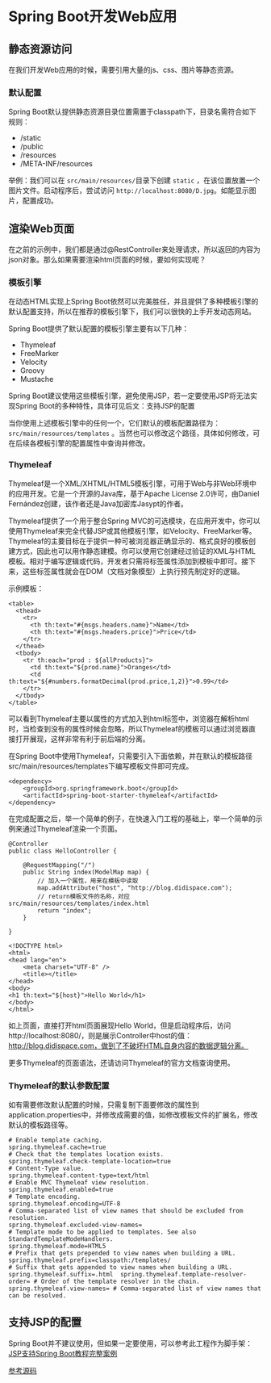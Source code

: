 # Spring Boot开发Web应用

## 静态资源访问

在我们开发Web应用的时候，需要引用大量的js、css、图片等静态资源。

### 默认配置

Spring Boot默认提供静态资源目录位置需置于classpath下，目录名需符合如下规则：

+ /static
+ /public
+ /resources
+ /META-INF/resources

举例：我们可以在 `src/main/resources/`目录下创建 `static` ，在该位置放置一个图片文件。启动程序后，尝试访问 `http://localhost:8080/D.jpg`。如能显示图片，配置成功。

## 渲染Web页面

在之前的示例中，我们都是通过@RestController来处理请求，所以返回的内容为json对象。那么如果需要渲染html页面的时候，要如何实现呢？

### 模板引擎

在动态HTML实现上Spring Boot依然可以完美胜任，并且提供了多种模板引擎的默认配置支持，所以在推荐的模板引擎下，我们可以很快的上手开发动态网站。

Spring Boot提供了默认配置的模板引擎主要有以下几种：

+ Thymeleaf
+ FreeMarker
+ Velocity
+ Groovy
+ Mustache

Spring Boot建议使用这些模板引擎，避免使用JSP，若一定要使用JSP将无法实现Spring Boot的多种特性，具体可见后文：支持JSP的配置

当你使用上述模板引擎中的任何一个，它们默认的模板配置路径为：`src/main/resources/templates` 。当然也可以修改这个路径，具体如何修改，可在后续各模板引擎的配置属性中查询并修改。

### Thymeleaf

Thymeleaf是一个XML/XHTML/HTML5模板引擎，可用于Web与非Web环境中的应用开发。它是一个开源的Java库，基于Apache License 2.0许可，由Daniel Fernández创建，该作者还是Java加密库Jasypt的作者。

Thymeleaf提供了一个用于整合Spring MVC的可选模块，在应用开发中，你可以使用Thymeleaf来完全代替JSP或其他模板引擎，如Velocity、FreeMarker等。Thymeleaf的主要目标在于提供一种可被浏览器正确显示的、格式良好的模板创建方式，因此也可以用作静态建模。你可以使用它创建经过验证的XML与HTML模板。相对于编写逻辑或代码，开发者只需将标签属性添加到模板中即可。接下来，这些标签属性就会在DOM（文档对象模型）上执行预先制定好的逻辑。

示例模板：

```
<table>  
  <thead>
    <tr>
      <th th:text="#{msgs.headers.name}">Name</td>
      <th th:text="#{msgs.headers.price}">Price</td>
    </tr>
  </thead>
  <tbody>
    <tr th:each="prod : ${allProducts}">
      <td th:text="${prod.name}">Oranges</td>
      <td th:text="${#numbers.formatDecimal(prod.price,1,2)}">0.99</td>
    </tr>
  </tbody>
</table>  
```

可以看到Thymeleaf主要以属性的方式加入到html标签中，浏览器在解析html时，当检查到没有的属性时候会忽略，所以Thymeleaf的模板可以通过浏览器直接打开展现，这样非常有利于前后端的分离。

在Spring Boot中使用Thymeleaf，只需要引入下面依赖，并在默认的模板路径src/main/resources/templates下编写模板文件即可完成。

```
<dependency>  
    <groupId>org.springframework.boot</groupId>
    <artifactId>spring-boot-starter-thymeleaf</artifactId>
</dependency>  
```

在完成配置之后，举一个简单的例子，在快速入门工程的基础上，举一个简单的示例来通过Thymeleaf渲染一个页面。

```
@Controller
public class HelloController {

    @RequestMapping("/")
    public String index(ModelMap map) {
        // 加入一个属性，用来在模板中读取
        map.addAttribute("host", "http://blog.didispace.com");
        // return模板文件的名称，对应src/main/resources/templates/index.html
        return "index";  
    }

}
```

```
<!DOCTYPE html>  
<html>  
<head lang="en">  
    <meta charset="UTF-8" />
    <title></title>
</head>  
<body>  
<h1 th:text="${host}">Hello World</h1>  
</body>  
</html>  
```

如上页面，直接打开html页面展现Hello World，但是启动程序后，访问http://localhost:8080/，则是展示Controller中host的值：http://blog.didispace.com，做到了不破坏HTML自身内容的数据逻辑分离。

更多Thymeleaf的页面语法，还请访问Thymeleaf的官方文档查询使用。

### Thymeleaf的默认参数配置

如有需要修改默认配置的时候，只需复制下面要修改的属性到application.properties中，并修改成需要的值，如修改模板文件的扩展名，修改默认的模板路径等。

```
# Enable template caching.
spring.thymeleaf.cache=true  
# Check that the templates location exists.
spring.thymeleaf.check-template-location=true  
# Content-Type value.
spring.thymeleaf.content-type=text/html  
# Enable MVC Thymeleaf view resolution.
spring.thymeleaf.enabled=true  
# Template encoding.
spring.thymeleaf.encoding=UTF-8  
# Comma-separated list of view names that should be excluded from resolution.
spring.thymeleaf.excluded-view-names=  
# Template mode to be applied to templates. See also StandardTemplateModeHandlers.
spring.thymeleaf.mode=HTML5  
# Prefix that gets prepended to view names when building a URL.
spring.thymeleaf.prefix=classpath:/templates/  
# Suffix that gets appended to view names when building a URL.
spring.thymeleaf.suffix=.html  spring.thymeleaf.template-resolver-order= # Order of the template resolver in the chain. spring.thymeleaf.view-names= # Comma-separated list of view names that can be resolved.
```

## 支持JSP的配置

Spring Boot并不建议使用，但如果一定要使用，可以参考此工程作为脚手架：[JSP支持Spring Boot教程完整案例](https://github.com/spring-projects/spring-boot/tree/v1.3.2.RELEASE/spring-boot-samples/spring-boot-sample-web-jsp)

[参考源码](../simple-web)
